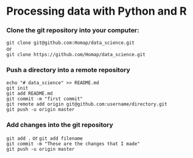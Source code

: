 # Processing data with Python and R

### Clone the git repository into your computer:
`git clone git@github.com:Homap/data_science.git`\
or\
`git clone https://github.com/Homap/data_science.git`

### Push a directory into a remote repository
`echo "# data_science" >> README.md`\
`git init`\
`git add README.md`\
`git commit -m "first commit"`\
`git remote add origin git@github.com:username/directory.git`\
`git push -u origin master`

### Add changes into the git repository
`git add .` or `git add filename`\
`git commit -m "These are the changes that I made"`\
`git push -u origin master`

